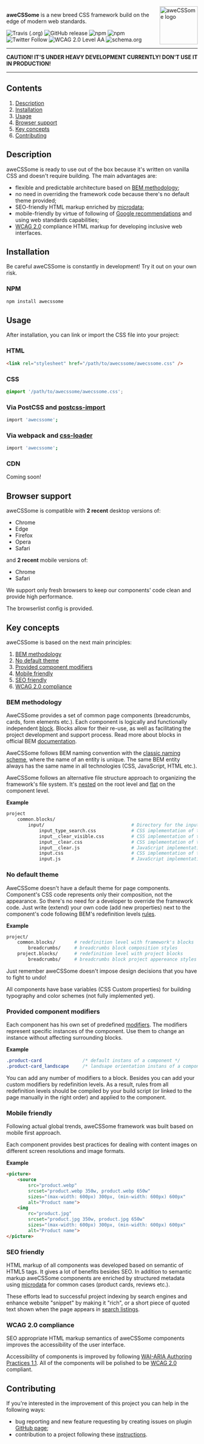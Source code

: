 <img width="100" height="100" src="logo.jpg" alt="aweCSSome logo" align="right">

**aweCSSome** is a new breed CSS framework build on the edge of modern web standards.

![Travis (.org)](https://img.shields.io/travis/lovata/aweCSSome.svg?style=flat-square) ![GitHub release](https://img.shields.io/github/release/lovata/awecssome.svg) ![npm](https://img.shields.io/npm/v/awecssome.svg)  ![npm](https://img.shields.io/npm/dt/awecssome.svg?style=flat-square) ![Twitter Follow](https://img.shields.io/twitter/follow/awecssome.svg?label=Follow&style=flat-square) ![WCAG 2.0 Level AA](https://img.shields.io/badge/WCAG_2.0-Level_AA-brightgreen.svg) ![schema.org](https://img.shields.io/badge/microdata-schema.org-brightgreen.svg)

---

**CAUTION! IT'S UNDER HEAVY DEVELOPMENT CURRENTLY! DON'T USE IT IN PRODUCTION!**

---

## Contents

1. [Description](#Description)
2. [Installation](#Installation)
2. [Usage](#Usage)
3. [Browser support](#Browser-support)
4. [Key concepts](#Key-concepts)
4. [Contributing](#Contributing)

## Description

aweCSSome is ready to use out of the box because it's written on vanilla CSS and doesn't require building. The main advantages are:

- flexible and predictable architecture based on [BEM methodology](https://en.bem.info/methodology);
- no need in overriding the framework code because there's no default theme provided;
- SEO-friendly HTML markup enriched by [microdata](https://schema.org);
- mobile-friendly by virtue of following of [Google recommendations](https://developers.google.com/search/mobile-sites) and using web standards capabilities;
- [WCAG 2.0](https://www.w3.org/TR/WCAG20) compliance HTML markup for developing inclusive web interfaces.

## Installation

Be careful aweCSSome is constantly in development! Try it out on your own risk.

### NPM

```sh
npm install awecssome
```

## Usage
After installation, you can link or import the CSS file into your project:

### HTML

```html
<link rel="stylesheet" href="/path/to/awecssome/awecssome.css" />
```

### CSS

```css
@import '/path/to/awecssome/awecssome.css';
```

### Via PostCSS and [postcss-import](https://github.com/postcss/postcss-import)

```sh
import 'awecssome';
```

### Via webpack and [css-loader](https://github.com/webpack-contrib/css-loader)

```sh
import 'awecssome';
```
### CDN

Coming soon!

## Browser support

aweCSSome is compatible with **2 recent** desktop versions of:

* Chrome
* Edge
* Firefox
* Opera
* Safari

and **2 recent** mobile versions of:

* Chrome
* Safari

We support only fresh browsers to keep our components' code clean and provide high performance.

The browserlist config is provided.

## Key concepts

aweCSSome is based on the next main principles:

1. [BEM methodology](#BEM-methodology)
2. [No default theme](#No-default-theme)
3. [Provided component modifiers](#Provided-component-modifiers)
4. [Mobile friendly](#Mobile-friendly)
5. [SEO friendly](#SEO-friendly)
6. [WCAG 2.0 compliance](#WCAG-2.0-compliance)

### BEM methodology

AweCSSome provides a set of common page components (breadcrumbs, cards, form elements etc.). Each component is logically and functionally independent [block](https://en.bem.info/methodology/key-concepts/#block). Blocks allow for their re-use, as well as facilitating the project development and support process. Read more about blocks in official BEM [documentation](https://en.bem.info/methodology/key-concepts/#block-features).

AweCSSome follows BEM naming convention with the [classic naming scheme](https://en.bem.info/methodology/naming-convention/#naming-rules), where the name of an entity is unique. The same BEM entity always has the same name in all technologies (CSS, JavaScript, HTML etc.). 

AweCSSome follows an alternative file structure approach to organizing the framework's file system. It's [nested](https://en.bem.info/methodology/filestructure/#nested) on the root level and [flat](https://en.bem.info/methodology/filestructure/#flat) on the component level.

**Example**

```sh
project
    common.blocks/
        input/                                # Directory for the input block 
            input_type_search.css             # CSS implementation of the input_type modifier 
            input__clear_visible.css          # CSS implementation of the input__clear_visible modifier 
            input__clear.css                  # CSS implementation of the input__clear element 
            input__clear.js                   # JavaScript implementation of the input__clear element 
            input.css                         # CSS implementation of the input block 
            input.js                          # JavaScript implementation of the input block 
```

### No default theme

AweCSSome doesn't have a default theme for page components. Component's CSS code represents only their composition, not the appearance. So there's no need for a developer to override the framework code. Just write (extend) your own code (add new properties) next to the component's code following BEM's redefinition levels [rules](https://en.bem.info/methodology/redefinition-levels).

**Example**

```sh
project/
    common.blocks/       # redefinition level with framework's blocks 
        breadcrumbs/     # breadcrumbs block composition styles
    project.blocks/      # redefinition level with project blocks 
        breadcrumbs/     # breadcrumbs block project appereance styles
```

Just remember aweCSSome doesn't impose design decisions that you have to fight to undo!

All components have base variables (CSS Custom properties) for building typography and color schemes (not fully implemented yet).

### Provided component modifiers

Each component has his own set of predefined [modifiers](https://en.bem.info/methodology/block-modification/#using-a-modifier-to-change-a-block). The modifiers represent specific instances of the component. Use them to change an instance without affecting surrounding blocks.

**Example**

```css
.product-card               /* default instans of a component */
.product-card_landscape     /* landsape orientation instans of a component */
```

You can add any number of modifiers to a block. Besides you can add your custom modifiers by redefinition levels. As a result, rules from all redefinition levels should be compiled by your build script (or linked to the page manually in the right order) and applied to the component.

### Mobile friendly

Following actual global trends, aweCSSome framework was built based on mobile first approach. 

Each component provides best practices for dealing with content images on different screen resolutions and image formats.

**Example**

```html
<picture>
    <source 
        src="product.webp"
        srcset="product.webp 350w, product.webp 650w" 
        sizes="(max-width: 600px) 300px, (min-width: 600px) 600px"
        alt="Product name">
    <img 
        rc="product.jpg"
        srcset="product.jpg 350w, product.jpg 650w" 
        sizes="(max-width: 600px) 300px, (min-width: 600px) 600px"
        alt="Product name">
</picture>
```

### SEO friendly

HTML markup of all components was developed based on semantic of HTML5 tags. It gives a lot of benefits besides SEO. In addition to semantic markup aweCSSome components are enriched by structured metadata using [microdata](https://schema.org/docs/gs.html) for common cases (product cards, reviews etc.).

These efforts lead to successful project indexing by search engines and enhance website "snippet" by making it "rich", or a short piece of quoted text shown when the page appears in [search listings](https://developers.google.com/search/docs/guides/mark-up-content).

### WCAG 2.0 compliance

SEO appropriate HTML markup semantics of aweCSSome components improves the accessibility of the user interface.

Accessibility of components is improved by following [WAI-ARIA Authoring Practices 1.1](https://www.w3.org/TR/wai-aria-practices). All of the components will be polished to be [WCAG 2.0](https://www.w3.org/TR/WCAG20) compliant.

## Contributing

If you're interested in the improvement of this project you can help in the following ways:

- bug reporting and new feature requesting by creating issues on plugin [GitHub page](https://github.com/lovata/aweCSSome/issues);
- contribution to a project following these [instructions](https://github.com/lovata/aweCSSome/blob/master/CONTRIBUTING.md).
